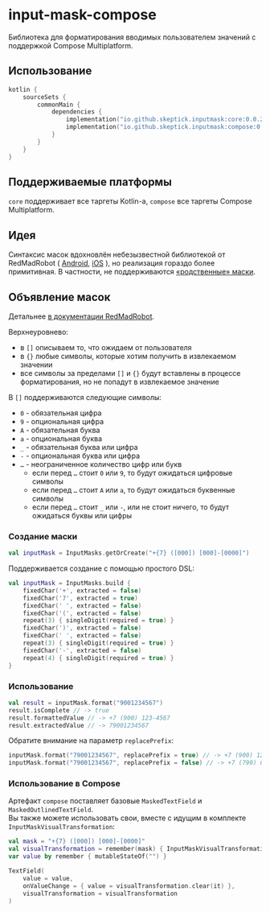 # input-mask-compose

Библиотека для форматирования вводимых пользователем значений с поддержкой Compose Multiplatform.

## Использование

```kotlin
kotlin {
    sourceSets {
        commonMain {
            dependencies {
                implementation("io.github.skeptick.inputmask:core:0.0.2")
                implementation("io.github.skeptick.inputmask:compose:0.0.2")
            }
        }
    }
}
```

## Поддерживаемые платформы

`core` поддерживает все таргеты Kotlin-а, `compose` все таргеты Compose Multiplatform.

## Идея

Синтаксис масок вдохновлён небезызвестной библиотекой от RedMadRobot (
[Android](https://github.com/RedMadRobot/input-mask-android),
[iOS](https://github.com/RedMadRobot/input-mask-ios)
), но реализация гораздо более примитивная. В частности, не поддерживаются
[«родственные» маски](https://github.com/RedMadRobot/input-mask-android/wiki/2.1-Affine-Masks).

## Объявление масок

Детальнее [в документации RedMadRobot](https://github.com/RedMadRobot/input-mask-android/wiki/Mask-Syntax:-Basics).  

Верхнеуровнево:
- в `[]` описываем то, что ожидаем от пользователя
- в `{}` любые символы, которые хотим получить в извлекаемом значении
- все символы за пределами `[]` и `{}` будут вставлены в процессе форматирования, но не попадут в извлекаемое значение

В `[]` поддерживаются следующие символы:
- `0` - обязательная цифра
- `9` - опциональная цифра
- `A` - обязательная буква
- `a` - опциональная буква
- `_` - обязательная буква или цифра
- `-` - опциональная буква или цифра
- `…` - неограниченное количество цифр или букв
  - если перед `…` стоит `0` или `9`, то будут ожидаться цифровые символы
  - если перед `…` стоит `A` или `a`, то будут ожидаться буквенные символы
  - если перед `…` стоит `_` или `-`, или не стоит ничего, то будут ожидаться буквы или цифры

### Создание маски

```kotlin
val inputMask = InputMasks.getOrCreate("+{7} ([000]) [000]-[0000]")
```

Поддерживается создание с помощью простого DSL:
```kotlin
val inputMask = InputMasks.build {
    fixedChar('+', extracted = false)
    fixedChar('7', extracted = true)
    fixedChar(' ', extracted = false)
    fixedChar('(', extracted = false)
    repeat(3) { singleDigit(required = true) }
    fixedChar(')', extracted = false)
    fixedChar(' ', extracted = false)
    repeat(3) { singleDigit(required = true) }
    fixedChar('-', extracted = false)
    repeat(4) { singleDigit(required = true) }
}

```
### Использование

```kotlin
val result = inputMask.format("9001234567")
result.isComplete // -> true
result.formattedValue // -> +7 (900) 123-4567
result.extractedValue // -> 79001234567
```

Обратите внимание на параметр `replacePrefix`:

```kotlin
inputMask.format("79001234567", replacePrefix = true) // -> +7 (900) 123-4567
inputMask.format("79001234567", replacePrefix = false) // -> +7 (790) 012-3456
```

### Использование в Compose

Артефакт `compose` поставляет базовые `MaskedTextField` и `MaskedOutlinedTextField`.  
Вы также можете использовать свои, вместе с идущим в комплекте `InputMaskVisualTransformation`:

```kotlin
val mask = "+{7} ([000]) [000]-[0000]"
val visualTransformation = remember(mask) { InputMaskVisualTransformation(mask) }
var value by remember { mutableStateOf("") }

TextField(
    value = value,
    onValueChange = { value = visualTransformation.clear(it) },
    visualTransformation = visualTransformation
)
```